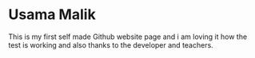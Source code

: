 # Usama Malik
This is my first self made Github website page and i am loving it how the test is working and also thanks to the developer and teachers.